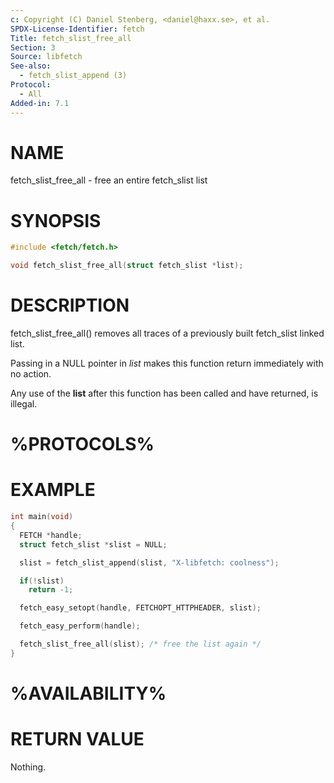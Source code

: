 ```yaml
---
c: Copyright (C) Daniel Stenberg, <daniel@haxx.se>, et al.
SPDX-License-Identifier: fetch
Title: fetch_slist_free_all
Section: 3
Source: libfetch
See-also:
  - fetch_slist_append (3)
Protocol:
  - All
Added-in: 7.1
---
```


# NAME

fetch_slist_free_all - free an entire fetch_slist list

# SYNOPSIS

~~~c
#include <fetch/fetch.h>

void fetch_slist_free_all(struct fetch_slist *list);
~~~

# DESCRIPTION

fetch_slist_free_all() removes all traces of a previously built fetch_slist
linked list.

Passing in a NULL pointer in *list* makes this function return immediately
with no action.

Any use of the **list** after this function has been called and have returned,
is illegal.

# %PROTOCOLS%

# EXAMPLE

~~~c
int main(void)
{
  FETCH *handle;
  struct fetch_slist *slist = NULL;

  slist = fetch_slist_append(slist, "X-libfetch: coolness");

  if(!slist)
    return -1;

  fetch_easy_setopt(handle, FETCHOPT_HTTPHEADER, slist);

  fetch_easy_perform(handle);

  fetch_slist_free_all(slist); /* free the list again */
}
~~~

# %AVAILABILITY%

# RETURN VALUE

Nothing.
